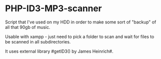 # PHP-ID3-MP3-scanner
Script that I've used on my HDD in order to make some sort of "backup" of all that 90gb of music. 

Usable with xampp - just need to pick a folder to scan and wait for files to be scanned in all subdirectories.

It uses external library #getID3() by James Heinrich#.

